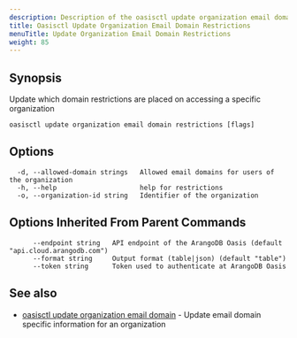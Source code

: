 ```yaml
---
description: Description of the oasisctl update organization email domain restrictions command
title: Oasisctl Update Organization Email Domain Restrictions
menuTitle: Update Organization Email Domain Restrictions
weight: 85
---
```

## Synopsis
Update which domain restrictions are placed on accessing a specific organization

```
oasisctl update organization email domain restrictions [flags]
```

## Options
```
  -d, --allowed-domain strings   Allowed email domains for users of the organization
  -h, --help                     help for restrictions
  -o, --organization-id string   Identifier of the organization
```

## Options Inherited From Parent Commands
```
      --endpoint string   API endpoint of the ArangoDB Oasis (default "api.cloud.arangodb.com")
      --format string     Output format (table|json) (default "table")
      --token string      Token used to authenticate at ArangoDB Oasis
```

## See also
* [oasisctl update organization email domain](update-organization-email-domain.md)	 - Update email domain specific information for an organization

